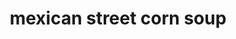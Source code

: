 ---
servings: 6 servings
nutritionFacts: |-
  * calories 687
  * calories from fat 459
  * total fat 51g 78%
  * saturated fat 26g 130%
  * cholesterol 142mg 47%
  * sodium 1797mg 75%
  * potassium 590mg 17%
  * total carbohydrates 45g 15%
  * dietary fiber 3g 12%
  * sugars 11g
  * protein 16g 32%
  * vitamin a 31.7%
  * vitamin c 14.2%
  * calcium 13.3%
  * iron 12.6%
directions: |-
  * Melt the butter in a large saucepan over medium high heat
  * Add in the onions and minced jalapeno and sauté for about 5 minutes, then stir in garlic and cook an additional 1 minute
  * Stir in the flour, cumin, and chili powder and cook 1-2 minutes. whisk in the chicken stock until smooth and bring to a boil
  * Add in the corn, sugar, and salt. Once it returns to a boil, reduce the heat to low and simmer 10 minutes.
  * Stir in cream and cilantro. serve topped with crumbled bacon, cotija, and jalapeno slices
ingredients: |-
  * 4 tablespoons butter
  * 1 small white onion chopped
  * 1 jalapeno minced
  * 5 cloves garlic crushed
  * 3 tablespoons flour
  * 2 teaspoons ground cumin
  * 1 teaspoon chili powder
  * 4 cups chicken stock
  * 6 cups frozen corn kernels
  * 1 tablespoon sugar
  * 2 teaspoons salt
  * 1 1/2 cups heavy cream half and half, or milk
  * 1 cup freshly chopped cilantro

  Toppings:
  * 1/2 lb bacon cooked and crumbled
  * 1/2 cup crumbled cotija cheese
  * 1 jalapeno sliced
rating: 5
ease: easy
category: main course
subcategory: soup
href: 'https://thestayathomechef.com/mexican-street-corn-soup/'
totalTime: 20 minutes
cookTime: 15 minutes
prepTime: 5 minutes
title: mexican street corn soup
path: /mexican-street-corn-soup
---